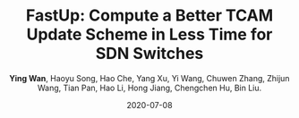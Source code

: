 ---
title: "FastUp: Compute a Better TCAM Update Scheme in Less Time for SDN Switches"
collection: publications
category: conferences
permalink: /publication/2020-07-08-FastUp-Poster
level: <strong>(CCF-B)</strong>
author: <strong>Ying Wan</strong>, Haoyu Song, Hao Che, Yang Xu, Yi Wang, Chuwen Zhang, Zhijun Wang, Tian Pan, Hao Li, Hong Jiang, Chengchen Hu, Bin Liu.
date: 2020-07-08
venue: 'International Conference on Distributed Computing Systems (ICDCS), Psoter'
paperurl: 'http://wany16.github.io/files/FastUp-Poster.pdf'
slidesurl: 'http://wany16.github.io/files/FastUp-PPT.pdf'
---